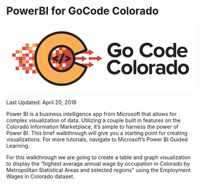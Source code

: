 # PowerBI for GoCode Colorado

![gcc_logo_2020](https://github.com/GoCodeColorado/GoCodeColorado-kbase-public/blob/master/Images/GC20_Logo_Condensed_transp%20-%20Copy.png)

Last Updated: April 20, 2018
 
Power BI is a business intelligence app from Microsoft that allows for complex visualization of data. Utilizing a couple built in features on the Colorado Information Marketplace, it’s simple to harness the power of Power BI. This brief walkthrough will give you a starting point for creating visualizations. For more tutorials, navigate to Microsoft’s Power BI Guided Learning.

For this walkthrough we are going to create a table and graph visualization to display the “highest average annual wage by occupation in Colorado by Metropolitan Statistical Areas and selected regions” using the Employment Wages in Colorado dataset.
